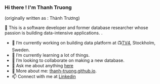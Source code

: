 ### Hi there ! I'm Thanh Truong
(originally written as : Thành Trương)

<!--
**Thanh-Truong/Thanh-Truong** is a ✨ _special_ ✨ repository because its `README.md` (this file) appears on your GitHub profile.

Here are some ideas to get you started:

- 🔭 I’m currently working on ...
- 🌱 I’m currently learning ...
- 👯 I’m looking to collaborate on ...
- 🤔 I’m looking for help with ...
- 💬 Ask me about ...
- 📫 How to reach me: ...
- 😄 Pronouns: ...
- ⚡ Fun fact: ...
-->

👋 This is a software developer and former database researcher whose passion is building data-intensive applications. .

- 🔭 I’m currently working on building data platform at :tv:[TV4](https://tv4.se), Stockholm, Sweden.
- 🌱 I’m currently learning a lot of things.
- 👯 I’m looking to collaborate on making a new database.
- 💬 Ask me about anything [here](https://github.com/Thanh-Truong/Thanh-Truong/issues)
- :newspaper: More about me: [thanh-truong.github.io](https://thanh-truong.github.io).
- 📫 Connect with me at [Linkedin](https://www.linkedin.com/in/thanh-truong/)
